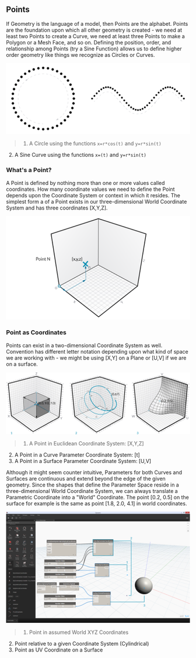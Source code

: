 ## Points
If Geometry is the language of a model, then Points are the alphabet. Points are the foundation upon which all other geometry is created - we need at least two Points to create a Curve, we need at least three Points to make a Polygon or a Mesh Face, and so on. Defining the position, order, and relationship among Points (try a Sine Function) allows us to define higher order geometry like things we recognize as Circles or Curves.

![Point to Curve](images/5-3/PointsAsBuildingBlocks-1.png)
>1. A Circle using the functions ```x=r*cos(t)``` and ```y=r*sin(t)```
2. A Sine Curve using the functions ```x=(t)``` and ```y=r*sin(t)```
### What's a Point?
A Point is defined by nothing more than one or more values called coordinates. How many coordinate values we need to define the Point depends upon the Coordinate System or context in which it resides. The simplest form a of a Point exists in our three-dimensional World Coordinate System and has three coordinates [X,Y,Z].

![Point](images/5-3/Point.png)

### Point as Coordinates
Points can exist in a two-dimensional Coordinate System as well. Convention has different letter notation depending upon what kind of space we are working with - we might be using [X,Y] on a Plane or [U,V] if we are on a surface.

![Point as Coordinates](images/5-3/Coordinates.png)
> 1. A Point in Euclidean Coordinate System: [X,Y,Z]
2. A Point in a Curve Parameter Coordinate System: [t]
3. A Point in a Surface Parameter Coordinate System: [U,V]

Although it might seem counter intuitive, Parameters for both Curves and Surfaces are continuous and extend beyond the edge of the given geometry. Since the shapes that define the Parameter Space reside in a three-dimensional World Coordinate System, we can always translate a Parametric Coordinate into a "World" Coordinate. The point [0.2, 0.5] on the surface for example is the same as point [1.8, 2.0, 4.1] in world coordinates.

![Points in Dynamo](images/5-3/Dynamo-Points.png)
> 1. Point in assumed World XYZ Coordinates
2. Point relative to a given Coordinate System (Cylindrical)
3. Point as UV Coordinate on a Surface
